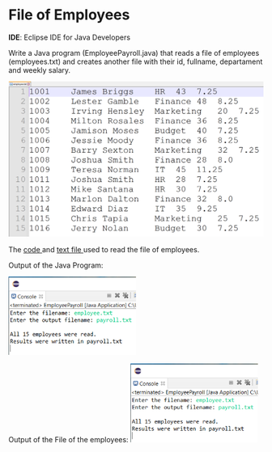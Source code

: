 <h1> File of Employees </h1>

<b>IDE</b>: Eclipse IDE for Java Developers   

Write a Java program (EmployeePayroll.java) that reads a file of employees (employees.txt) and creates another file with their id, 
fullname, departament and weekly salary. 

![alt text](https://github.com/cristian9217/cristian9217/blob/119c67e4636f5cb03e7e17032336e0ccf361e086/courses/coti3101/employeeFile.PNG)

The 
<a href= "https://raw.githubusercontent.com/cristian9217/cristian9217/default/courses/coti3101/EmployeePayroll.java"> code </a>
and 
<a href= "https://raw.githubusercontent.com/cristian9217/cristian9217/default/courses/coti3101/EmployeePayroll.java"> text file </a>
used to read the file of employees. 

Output of the Java Program: 

<img src="https://github.com/cristian9217/cristian9217/blob/946565968c70180399b365a570521015a3e621e6/courses/coti3101/payrollfile.PNG" 
     width=50% height=50% style = text-align:center>

Output of the File of the employees: 
<img src="https://github.com/cristian9217/cristian9217/blob/946565968c70180399b365a570521015a3e621e6/courses/coti3101/payrollfile.PNG" 
     width=50% height=50% style = text-align:center>
